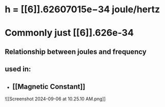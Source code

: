 



# h = [[6]].62607015e−34 joule/hertz
# Commonly just [[6]].626e-34
## Relationship between joules and frequency

## used in:
- ## [[Magnetic Constant]]

![[Screenshot 2024-09-06 at 10.25.10 AM.png]]